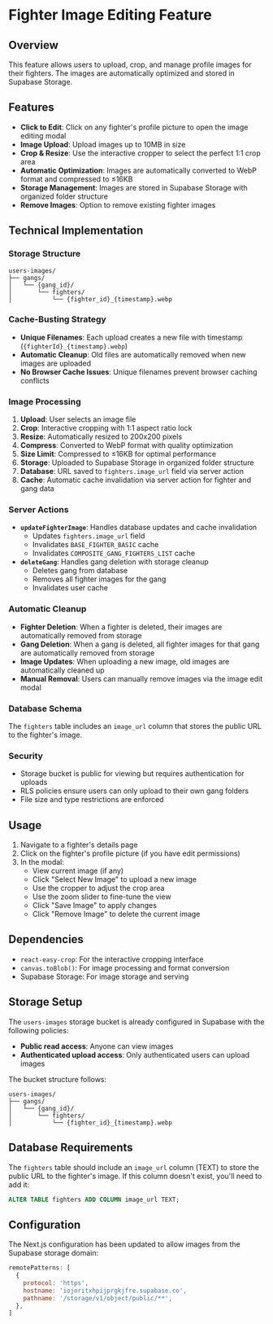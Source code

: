 # Fighter Image Editing Feature

## Overview

This feature allows users to upload, crop, and manage profile images for their fighters. The images are automatically optimized and stored in Supabase Storage.

## Features

- **Click to Edit**: Click on any fighter's profile picture to open the image editing modal
- **Image Upload**: Upload images up to 10MB in size
- **Crop & Resize**: Use the interactive cropper to select the perfect 1:1 crop area
- **Automatic Optimization**: Images are automatically converted to WebP format and compressed to ≤16KB
- **Storage Management**: Images are stored in Supabase Storage with organized folder structure
- **Remove Images**: Option to remove existing fighter images

## Technical Implementation

### Storage Structure
```
users-images/
├── gangs/
│   └── {gang_id}/
│       └── fighters/
│           └── {fighter_id}_{timestamp}.webp
```

### Cache-Busting Strategy
- **Unique Filenames**: Each upload creates a new file with timestamp (`{fighterId}_{timestamp}.webp`)
- **Automatic Cleanup**: Old files are automatically removed when new images are uploaded
- **No Browser Cache Issues**: Unique filenames prevent browser caching conflicts

### Image Processing
1. **Upload**: User selects an image file
2. **Crop**: Interactive cropping with 1:1 aspect ratio lock
3. **Resize**: Automatically resized to 200x200 pixels
4. **Compress**: Converted to WebP format with quality optimization
5. **Size Limit**: Compressed to ≤16KB for optimal performance
6. **Storage**: Uploaded to Supabase Storage in organized folder structure
7. **Database**: URL saved to `fighters.image_url` field via server action
8. **Cache**: Automatic cache invalidation via server action for fighter and gang data

### Server Actions
- **`updateFighterImage`**: Handles database updates and cache invalidation
  - Updates `fighters.image_url` field
  - Invalidates `BASE_FIGHTER_BASIC` cache
  - Invalidates `COMPOSITE_GANG_FIGHTERS_LIST` cache
- **`deleteGang`**: Handles gang deletion with storage cleanup
  - Deletes gang from database
  - Removes all fighter images for the gang
  - Invalidates user cache

### Automatic Cleanup
- **Fighter Deletion**: When a fighter is deleted, their images are automatically removed from storage
- **Gang Deletion**: When a gang is deleted, all fighter images for that gang are automatically removed from storage
- **Image Updates**: When uploading a new image, old images are automatically cleaned up
- **Manual Removal**: Users can manually remove images via the image edit modal

### Database Schema
The `fighters` table includes an `image_url` column that stores the public URL to the fighter's image.

### Security
- Storage bucket is public for viewing but requires authentication for uploads
- RLS policies ensure users can only upload to their own gang folders
- File size and type restrictions are enforced

## Usage

1. Navigate to a fighter's details page
2. Click on the fighter's profile picture (if you have edit permissions)
3. In the modal:
   - View current image (if any)
   - Click "Select New Image" to upload a new image
   - Use the cropper to adjust the crop area
   - Use the zoom slider to fine-tune the view
   - Click "Save Image" to apply changes
   - Click "Remove Image" to delete the current image

## Dependencies

- `react-easy-crop`: For the interactive cropping interface
- `canvas.toBlob()`: For image processing and format conversion
- Supabase Storage: For image storage and serving

## Storage Setup

The `users-images` storage bucket is already configured in Supabase with the following policies:

- **Public read access**: Anyone can view images
- **Authenticated upload access**: Only authenticated users can upload images

The bucket structure follows:
```
users-images/
├── gangs/
│   └── {gang_id}/
│       └── fighters/
│           └── {fighter_id}_{timestamp}.webp
```

## Database Requirements

The `fighters` table should include an `image_url` column (TEXT) to store the public URL to the fighter's image. If this column doesn't exist, you'll need to add it:

```sql
ALTER TABLE fighters ADD COLUMN image_url TEXT;
```

## Configuration

The Next.js configuration has been updated to allow images from the Supabase storage domain:

```javascript
remotePatterns: [
  {
    protocol: 'https',
    hostname: 'iojoritxhpijprgkjfre.supabase.co',
    pathname: '/storage/v1/object/public/**',
  },
]
```
